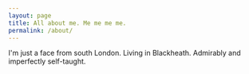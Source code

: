 ```yaml
---
layout: page
title: All about me. Me me me me.
permalink: /about/
---
```


I'm just a face from south London. Living in Blackheath. Admirably and imperfectly self-taught.
